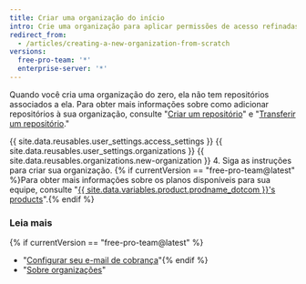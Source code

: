 ```yaml
---
title: Criar uma organização do início
intro: Crie uma organização para aplicar permissões de acesso refinadas aos repositórios.
redirect_from:
  - /articles/creating-a-new-organization-from-scratch
versions:
  free-pro-team: '*'
  enterprise-server: '*'
---
```


Quando você cria uma organização do zero, ela não tem repositórios associados a ela. Para obter mais informações sobre como adicionar repositórios à sua organização, consulte "[Criar um repositório](/articles/creating-a-new-repository)" e "[Transferir um repositório](/articles/transferring-a-repository)."

{{ site.data.reusables.user_settings.access_settings }}
{{ site.data.reusables.user_settings.organizations }}
{{ site.data.reusables.organizations.new-organization }}
4. Siga as instruções para criar sua organização. {% if currentVersion == "free-pro-team@latest" %}Para obter mais informações sobre os planos disponíveis para sua equipe, consulte "[{{ site.data.variables.product.prodname_dotcom }}'s products](/articles/githubs-products)".{% endif %}

### Leia mais

{% if currentVersion == "free-pro-team@latest" %}
- "[Configurar seu e-mail de cobrança](/articles/setting-your-billing-email)"{% endif %}
- "[Sobre organizações](/articles/about-organizations)"

